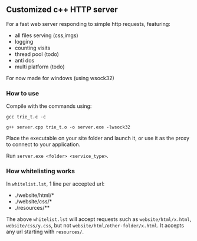 ## Customized c++ HTTP server

For a fast web server responding to simple http requests, featuring:
- all files serving (css,imgs)
- logging
- counting visits
- thread pool (todo)
- anti dos
- multi platform (todo)
  

For now made for windows (using wsock32)
### How to use

Compile with the commands using:

`gcc trie_t.c -c`

`g++ server.cpp trie_t.o -o server.exe -lwsock32`

Place the executable on your site folder and launch it, or use it as the proxy to connect to your application.

Run `server.exe <folder> <service_type>`.


### How whitelisting works
In `whitelist.lst`, 1 line per accepted url:
+ ./website/html/*
+ ./website/css/*
+ ./resources/**

The above `whitelist.lst` will accept requests such as `website/html/x.html`, `website/css/y.css`, but not `website/html/other-folder/x.html`. It accepts any url starting with `resources/`.